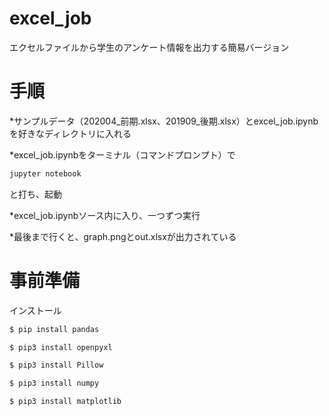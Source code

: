 # excel_job
エクセルファイルから学生のアンケート情報を出力する簡易バージョン
# 手順
*サンプルデータ（202004_前期.xlsx、201909_後期.xlsx）とexcel_job.ipynbを好きなディレクトリに入れる

*excel_job.ipynbをターミナル（コマンドプロンプト）で
```bash
jupyter notebook
```
と打ち、起動

*excel_job.ipynbソース内に入り、一つずつ実行

*最後まで行くと、graph.pngとout.xlsxが出力されている

# 事前準備
 インストール
 ```bash
 $ pip install pandas
 ```
```bash
$ pip3 install openpyxl
```

```bash
$ pip3 install Pillow
```

```bash
$ pip3 install numpy
```

```bash
$ pip3 install matplotlib
```
